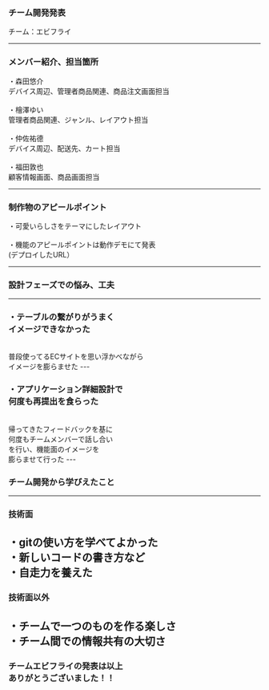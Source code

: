 <Div Align="left">
  
### チーム開発発表
チーム：エビフライ
  
---
<Div Align="left">

### メンバー紹介、担当箇所
・森田悠介<br>
デバイス周辺、管理者商品関連、商品注文画面担当<br>
<br>
・檜澤ゆい<br>
管理者商品関連、ジャンル、レイアウト担当<br>
<br>
・仲佐祐德<br>
デバイス周辺、配送先、カート担当<br>
<br>
・福田敦也<br>
顧客情報画面、商品画面担当

---
<Div Align="left">
  
 ### 制作物のアピールポイント
・可愛いらしさをテーマにしたレイアウト<br>
<br>
・機能のアピールポイントは動作デモにて発表<br>
(デプロイしたURL）



---
<Div Align="left">
  
### 設計フェーズでの悩み、工夫
---
<Div Align="left">
  
### ・テーブルの繋がりがうまく<br>イメージできなかった
<br>
普段使ってるECサイトを思い浮かべながら<br>
イメージを膨らませた
---
<Div Align="left">

### ・アプリケーション詳細設計で<br>何度も再提出を食らった
<br>
帰ってきたフィードバックを基に<br>
何度もチームメンバーで話し合い<br>
を行い、機能面のイメージを<br>
膨らませて行った
---
<Div Align="left">

### チーム開発から学びえたこと
---
<Div Align="left">

### 技術面
・gitの使い方を学べてよかった<br>
・新しいコードの書き方など<br>
・自走力を養えた
---
<Div Align="left">
  
### 技術面以外
・チームで一つのものを作る楽しさ<br>
・チーム間での情報共有の大切さ<br>
---
<Div Align="left">

### チームエビフライの発表は以上<br>ありがとうございました！！




